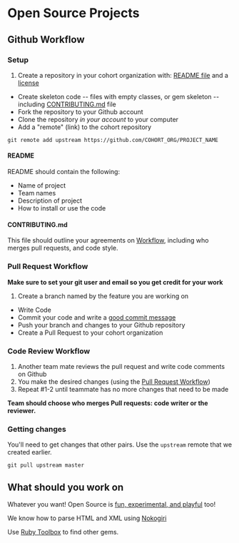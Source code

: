 # Open Source Projects

## Github Workflow

### Setup

1. Create a repository in your cohort organization with: [README file](#readme) and a [license](http://www.slideshare.net/CodeMontage/writespeakcode-open-source-licenses)
* Create skeleton code -- files with empty classes, or gem skeleton -- including [CONTRIBUTING.md](#contributing.md) file
* Fork the repository to your Github account
* Clone the repository *in your account* to your computer
* Add a "remote" (link) to the cohort repository

```
git remote add upstream https://github.com/COHORT_ORG/PROJECT_NAME
```

#### README
README should contain the following:
* Name of project
* Team names
* Description of project
* How to install or use the code

#### CONTRIBUTING.md
This file should outline your agreements on [Workflow](#pull-request-workflow), including who merges pull requests, and code style.

### Pull Request Workflow

**Make sure to set your git user and email so you get credit for your work**

1. Create a branch named by the feature you are working on
* Write Code
* Commit your code and write a [good commit message](http://robots.thoughtbot.com/5-useful-tips-for-a-better-commit-message)
* Push your branch and changes to your Github repository
* Create a Pull Request to your cohort organization

### Code Review Workflow


1. Another team mate reviews the pull request and write code comments on Github
2. You make the desired changes (using the [Pull Request Workflow](#pull-request-workflow))
3. Repeat #1-2 until teammate has no more changes that need to be made

**Team should choose who merges Pull requests: code writer or the reviewer.**

### Getting changes

You'll need to get changes that other pairs.  Use the `upstream` remote that we created earlier.

```
git pull upstream master
```


## What should you work on
Whatever you want! Open Source is [fun, experimental, and playful](https://speakerdeck.com/holman/open-source-misfeasance) too!

We know how to parse HTML and XML using [Nokogiri](https://github.com/sparklemotion/nokogiri)

Use [Ruby Toolbox](http://ruby-toolbox.com) to find other gems.

